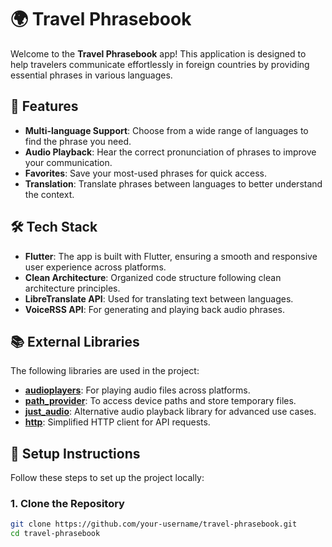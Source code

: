 # 🌍 Travel Phrasebook

Welcome to the **Travel Phrasebook** app! This application is designed to help travelers communicate effortlessly in foreign countries by providing essential phrases in various languages.

## 🚀 Features

- **Multi-language Support**: Choose from a wide range of languages to find the phrase you need.
- **Audio Playback**: Hear the correct pronunciation of phrases to improve your communication.
- **Favorites**: Save your most-used phrases for quick access.
- **Translation**: Translate phrases between languages to better understand the context.

## 🛠️ Tech Stack

- **Flutter**: The app is built with Flutter, ensuring a smooth and responsive user experience across platforms.
- **Clean Architecture**: Organized code structure following clean architecture principles.
- **LibreTranslate API**: Used for translating text between languages.
- **VoiceRSS API**: For generating and playing back audio phrases.

## 📚 External Libraries

The following libraries are used in the project:

- **[audioplayers](https://pub.dev/packages/audioplayers)**: For playing audio files across platforms.
- **[path_provider](https://pub.dev/packages/path_provider)**: To access device paths and store temporary files.
- **[just_audio](https://pub.dev/packages/just_audio)**: Alternative audio playback library for advanced use cases.
- **[http](https://pub.dev/packages/http)**: Simplified HTTP client for API requests.

## 📝 Setup Instructions

Follow these steps to set up the project locally:

### 1. Clone the Repository

```bash
git clone https://github.com/your-username/travel-phrasebook.git
cd travel-phrasebook
```
